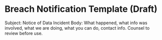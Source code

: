 # Breach Notification Template (Draft)
Subject: Notice of Data Incident
Body: What happened, what info was involved, what we are doing, what you can do, contact info.
Counsel to review before use.
